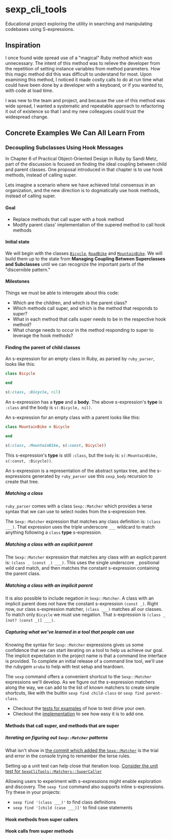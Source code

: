 # sexp_cli_tools
Educational project exploring the utility in searching and manipulating codebases using S-expressions.

## Inspiration

I once found wide spread use of a "magical" Ruby method which was unnecessary. The intent of this method was to relieve the developer from the repetition of setting instance variables from method parameters. How this magic method did this was difficult to understand for most. Upon examining this method, I noticed it made costly calls to do at run time what could have been done by a developer with a keyboard, or if you wanted to, with code at load time.

I was new to the team and project, and because the use of this method was wide spread, I wanted a systematic and repeatable approach to refactoring it out of existence so that I and my new colleagues could trust the widespread change.

## Concrete Examples We Can All Learn From

### Decoupling Subclasses Using Hook Messages

In Chapter 6 of Practical Object-Oriented Design in Ruby by Sandi Metz, part of the discussion is focused on finding the ideal coupling between child and parent classes. One proposal introduced in that chapter is to use hook methods, instead of calling super.

Lets imagine a scenario where we have achieved total consensus in an organization, and the new direction is to dogmatically use hook methods, instead of calling super.

#### Goal

- Replace methods that call super with a hook method
- Modify parent class' implementation of the supered method to call hook methods

#### Initial state

We will begin with the classes [`Bicycle`](test/fixtures/coupling_between_superclasses_and_subclasses/bicycle.rb), [`RoadBike`](test/fixtures/coupling_between_superclasses_and_subclasses/road_bike.rb) and [`MountainBike`](test/fixtures/coupling_between_superclasses_and_subclasses/mountain_bike.rb). We will build them up to  the state from **Managing Coupling Between Superclasses and Subclasses** until we can recognize the important parts of the "discernible pattern."

#### Milestones

Things we must be able to interogate about this code:
- Which are the children, and which is the parent class?
- Which methods call super, and which is the method that responds to super?
- What in each method that calls super needs to be in the respective hook method?
- What change needs to occur in the method responding to super to leverage the hook methods?

#### Finding the parent of child classes

An s-expression for an empty class in Ruby, as parsed by `ruby_parser`, looks like this:

``` ruby
class Bicycle

end
```

```ruby
s(:class, :Bicycle, nil)
```

An s-expression has a **type** and a **body**. The above s-expression's **type** is `:class` and the body is `s(:Bicycle, nil)`.

An s-expression for an empty class with a parent looks like this:

``` ruby
class MountainBike < Bicycle

end
```

```ruby
s(:class, :MountainBike, s(:const, Bicycle))
```

This s-expression's **type** is still `:class`, but the `body` is: `s(:MountainBike, s(:const, :Bicycle))`.

An s-expression is a representation of the abstract syntax tree, and the s-expressions generated by `ruby_parser` use this `sexp_body` recursion to create that tree.

##### Matching a class

`ruby_parser` comes with a class `Sexp::Matcher` which provides a terse syntax that we can use to select nodes from the s-expression tree.

The `Sexp::Matcher` expression that matches any class definition is: `(class ___)`. That expression uses the triple underscore `___` wildcard to match anything following a `class` **type** s-expression.

##### Matching a class with an explicit parent

The `Sexp::Matcher` expression that matches any class with an explicit parent is: `(class _ (const _) ___)`. This uses the single underscore `_` positional wild card match, and then matches the constant s-expression containing the parent class.

##### Matching a class with an implicit parent

It is also possible to include negation in `Sexp::Matcher`. A class with an implicit parent does not have the constant s-expression `(const _)`. Right now, our class s-expression matcher, `(class ___)` matches all our classes. To match only `Bicycle` we must use negation. That s-expression is `(class _ [not? (const _)] ___)`.

##### Capturing what we've learned in a tool that people can use

Knowing the syntax for `Sexp::Matcher` expressions gives us some confidence that we can start iterating on a tool to help us achieve our goal. The implicit expectation in the project name is that a command line interface is provided. To complete an initial release of a command line tool, we'll use the rubygem `aruba` to help with test setup and teardown.

The `sexp` command offers a convenient shortcut to the `Sexp::Matcher` expressions we'll develop. As we figure out the s-expression matchers along the way, we can add to the list of known matchers to create simple shortcuts, like with the builtin `sexp find child-class` or `sexp find parent-class`.

- Checkout the [tests for examples](https://github.com/cpb/sexp_cli_tools/blob/main/test/sexp_cli_tools/cli_test.rb#L34-L54) of how to test drive your own.
- Checkout the [implementation](https://github.com/cpb/sexp_cli_tools/blob/main/lib/sexp_cli_tools.rb#L8-L9) to see how easy it is to add one.

#### Methods that call super, and methods that are super

##### Iterating on figuring out `Sexp::Matcher` patterns

What isn't show in [the commit which added the `Sexp::Matcher`](https://github.com/cpb/sexp_cli_tools/commit/34db6012b03f705b1d9c23025d3636fbf9d801dd) is the trial and error in the console trying to remember the terse rules.

Setting up a unit test can help close that iteration loop. [Consider the unit test for `SexpCliTools::Matchers::SuperCaller`](test/sexp_cli_tools/matchers/super_caller_test.rb)

Allowing users to experiment with s-expressions might enable exploration and discovery. The `sexp find` command also supports inline s-expressions. Try these in your projects:

- `sexp find '(class ___)'` to find class definitions
- `sexp find '[child (case ___)]'` to find case statements

#### Hook methods from super callers

#### Hook calls from super methods

